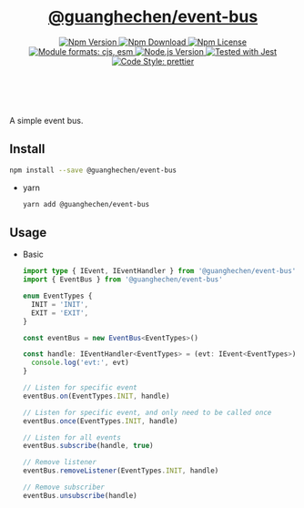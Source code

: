 <header>
  <h1 align="center">
    <a href="https://github.com/guanghechen/node-scaffolds/tree/@guanghechen/event-bus@5.0.4/packages/event-bus#readme">@guanghechen/event-bus</a>
  </h1>
  <div align="center">
    <a href="https://www.npmjs.com/package/@guanghechen/event-bus">
      <img
        alt="Npm Version"
        src="https://img.shields.io/npm/v/@guanghechen/event-bus.svg"
      />
    </a>
    <a href="https://www.npmjs.com/package/@guanghechen/event-bus">
      <img
        alt="Npm Download"
        src="https://img.shields.io/npm/dm/@guanghechen/event-bus.svg"
      />
    </a>
    <a href="https://www.npmjs.com/package/@guanghechen/event-bus">
      <img
        alt="Npm License"
        src="https://img.shields.io/npm/l/@guanghechen/event-bus.svg"
      />
    </a>
    <a href="#install">
      <img
        alt="Module formats: cjs, esm"
        src="https://img.shields.io/badge/module_formats-cjs%2C%20esm-green.svg"
      />
    </a>
    <a href="https://github.com/nodejs/node">
      <img
        alt="Node.js Version"
        src="https://img.shields.io/node/v/@guanghechen/event-bus"
      />
    </a>
    <a href="https://github.com/facebook/jest">
      <img
        alt="Tested with Jest"
        src="https://img.shields.io/badge/tested_with-jest-9c465e.svg"
      />
    </a>
    <a href="https://github.com/prettier/prettier">
      <img
        alt="Code Style: prettier"
        src="https://img.shields.io/badge/code_style-prettier-ff69b4.svg?style=flat-square"
      />
    </a>
  </div>
</header>
<br/>


A simple event bus.


## Install

  ```bash
  npm install --save @guanghechen/event-bus
  ```

* yarn

  ```bash
  yarn add @guanghechen/event-bus
  ```


## Usage

* Basic

  ```typescript
  import type { IEvent, IEventHandler } from '@guanghechen/event-bus'
  import { EventBus } from '@guanghechen/event-bus'

  enum EventTypes {
    INIT = 'INIT',
    EXIT = 'EXIT',
  }

  const eventBus = new EventBus<EventTypes>()

  const handle: IEventHandler<EventTypes> = (evt: IEvent<EventTypes>) => {
    console.log('evt:', evt)
  }

  // Listen for specific event
  eventBus.on(EventTypes.INIT, handle)

  // Listen for specific event, and only need to be called once
  eventBus.once(EventTypes.INIT, handle)

  // Listen for all events
  eventBus.subscribe(handle, true)

  // Remove listener
  eventBus.removeListener(EventTypes.INIT, handle)

  // Remove subscriber
  eventBus.unsubscribe(handle)
  ```


[homepage]: https://github.com/guanghechen/node-scaffolds/tree/@guanghechen/event-bus@5.0.4/packages/event-bus#readme

